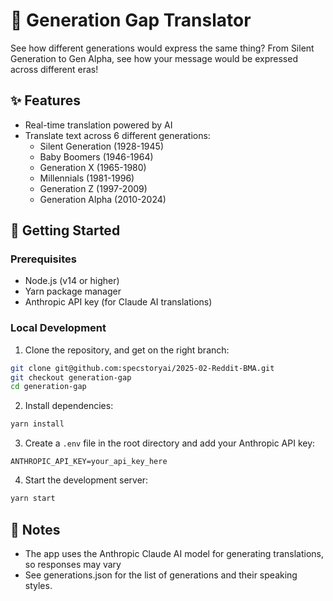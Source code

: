 # 🌟 Generation Gap Translator

See how different generations would express the same thing? From Silent Generation to Gen Alpha, see how your message would be expressed across different eras!

## ✨ Features

- Real-time translation powered by AI
- Translate text across 6 different generations:
  - Silent Generation (1928-1945)
  - Baby Boomers (1946-1964)
  - Generation X (1965-1980)
  - Millennials (1981-1996)
  - Generation Z (1997-2009)
  - Generation Alpha (2010-2024)


## 🚀 Getting Started

### Prerequisites

- Node.js (v14 or higher)
- Yarn package manager
- Anthropic API key (for Claude AI translations)

### Local Development

1. Clone the repository, and get on the right branch:
```bash
git clone git@github.com:specstoryai/2025-02-Reddit-BMA.git
git checkout generation-gap
cd generation-gap
```

2. Install dependencies:
```bash
yarn install
```

3. Create a `.env` file in the root directory and add your Anthropic API key:
```
ANTHROPIC_API_KEY=your_api_key_here
```

4. Start the development server:
```bash
yarn start
```


## 📝 Notes

- The app uses the Anthropic Claude AI model for generating translations, so responses may vary
- See generations.json for the list of generations and their speaking styles.
